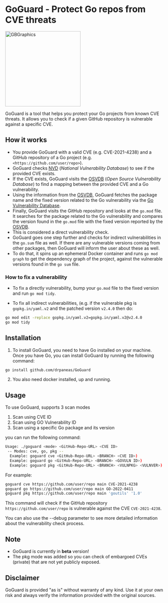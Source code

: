 # GoGuard - Protect Go repos from CVE threats

<img src="./img/GoGuard.png?sanitize=true" alt="GBGraphics" width="240">

GoGuard is a tool that helps you protect your Go projects from known CVE threats. It allows you to check if a given GitHub repository is vulnerable against a specific CVE.

## How it works

* You provide GoGuard with a valid CVE (e.g. CVE-2021-4238) and a GitHub repository of a Go project (e.g. `<https://github.com/user/repo>`).
* GoGuard checks [NVD] (*National Vulnerability Database*) to see if the provided CVE exists.
* If the CVE exists, GoGuard visits the [OSVDB] (*Open Source Vulnerability Database*) to find a mapping between the provided CVE and a Go vulnerability.
* Using the information from the [OSVDB], GoGuard fetches the package name and the fixed version related to the Go vulnerability via the [Go Vulnerability Database].
* Finally, GoGuard visits the GitHub repository and looks at the `go.mod` file. It searches for the package related to the Go vulnerability and compares the version found in the `go.mod` file with the fixed version reported by the [OSVDB].
* This is considered a direct vulnerability check.
* GoGuard goes one step further and checks for indirect vulnerabilities in the `go.sum` file as well. If there are any vulnerable versions coming from other packages, then GoGuard will inform the user about these as well.
* To do that, it spins up an ephemeral Docker container and runs `go mod graph` to get the dependency graph of the project, against the vulnerable versions found in the `go sum` file.

### How to fix a vulnerability

* To fix a directly vulnerability, bump your `go.mod` file to the fixed version and run `go mod tidy`.

* To fix all indirect vulnerabilities, (e.g. if the vulnerable pkg is `gopkg.in/yaml.v2` and the patched version `v2.4.0` then do:

```bash
go mod edit -replace gopkg.in/yaml.v2=gopkg.in/yaml.v2@v2.4.0
go mod tidy
```

## Installation

1. To install GoGuard, you need to have Go installed on your machine. Once you have Go, you can install GoGuard by running the following command:

```bash
go install github.com/drpaneas/GoGuard
```

2. You also need docker installed, up and running.

## Usage

To use GoGuard, supports 3 scan modes

1. Scan using CVE ID
2. Scan using GO Vulnerability ID
3. Scan using a specific Go package and its version

you can run the following command:

```bash
Usage: ./goguard <mode> <GitHub-Repo-URL> <CVE ID>
 -- Modes: cve, go, pkg --
  Example: goguard cve <GitHub-Repo-URL> <BRANCH> <CVE ID>)
  Example: goguard go <GitHub-Repo-URL> <BRANCH> <GOVULN ID>)
  Example: goguard pkg <GitHub-Repo-URL> <BRANCH> <VULNPKG> <VULNVER>)
```

For example:

```bash
goguard cve https://github.com/user/repo main CVE-2021-4238
goguard go https://github.com/user/repo main GO-2022-0411
goguard pkg https://github.com/user/repo main 'goutils' '1.0'
```

This command will check if the GitHub repository `https://github.com/user/repo` is vulnerable against the CVE `CVE-2021-4238`.

You can also use the --debug parameter to see more detailed information about the vulnerability check process.

## Note

* GoGuard is currently in **beta** version!
* The pkg mode was added so you can check of embargoed CVEs (private) that are not yet publicly exposed.

## Disclaimer

GoGuard is provided "as is" without warranty of any kind.
Use it at your own risk and always verify the information provided with the original sources.

[NVD]: https://nvd.nist.gov/
[OSVDB]: https://osv.dev/
[Go Vulnerability Database]: https://pkg.go.dev/vuln/
